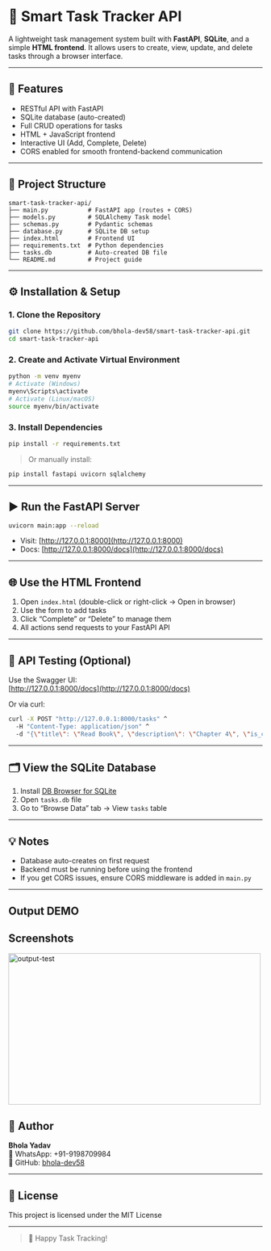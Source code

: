 # 📝 Smart Task Tracker API

A lightweight task management system built with **FastAPI**, **SQLite**, and a simple **HTML frontend**. It allows users to create, view, update, and delete tasks through a browser interface.

---

## 🚀 Features

- RESTful API with FastAPI  
- SQLite database (auto-created)  
- Full CRUD operations for tasks  
- HTML + JavaScript frontend  
- Interactive UI (Add, Complete, Delete)  
- CORS enabled for smooth frontend-backend communication

---

## 📁 Project Structure

```
smart-task-tracker-api/
├── main.py           # FastAPI app (routes + CORS)
├── models.py         # SQLAlchemy Task model
├── schemas.py        # Pydantic schemas
├── database.py       # SQLite DB setup
├── index.html        # Frontend UI
├── requirements.txt  # Python dependencies
├── tasks.db          # Auto-created DB file
└── README.md         # Project guide
```

---

## ⚙️ Installation & Setup

### 1. Clone the Repository

```bash
git clone https://github.com/bhola-dev58/smart-task-tracker-api.git
cd smart-task-tracker-api
```

### 2. Create and Activate Virtual Environment

```bash
python -m venv myenv
# Activate (Windows)
myenv\Scripts\activate
# Activate (Linux/macOS)
source myenv/bin/activate
```

### 3. Install Dependencies

```bash
pip install -r requirements.txt
```

> Or manually install:
```bash
pip install fastapi uvicorn sqlalchemy
```

---

## ▶️ Run the FastAPI Server

```bash
uvicorn main:app --reload
```

- Visit: [http://127.0.0.1:8000](http://127.0.0.1:8000)  
- Docs: [http://127.0.0.1:8000/docs](http://127.0.0.1:8000/docs)

---

## 🌐 Use the HTML Frontend

1. Open `index.html` (double-click or right-click → Open in browser)  
2. Use the form to add tasks  
3. Click “Complete” or “Delete” to manage them  
4. All actions send requests to your FastAPI API

---

## 🧪 API Testing (Optional)

Use the Swagger UI:  
[http://127.0.0.1:8000/docs](http://127.0.0.1:8000/docs)

Or via curl:

```bash
curl -X POST "http://127.0.0.1:8000/tasks" ^
  -H "Content-Type: application/json" ^
  -d "{\"title\": \"Read Book\", \"description\": \"Chapter 4\", \"is_completed\": false}"
```

---

## 🗂 View the SQLite Database

1. Install [DB Browser for SQLite](https://sqlitebrowser.org)  
2. Open `tasks.db` file  
3. Go to “Browse Data” tab → View `tasks` table

---

## 💡 Notes

- Database auto-creates on first request  
- Backend must be running before using the frontend  
- If you get CORS issues, ensure CORS middleware is added in `main.py`

---
## Output DEMO
  <h2>Screenshots</h2>
   <img src="https://github.com/user-attachments/assets/298d6938-b0aa-43b2-85fe-80008b1956a8" alt="output-test" width="500" height="300" />



## 🙋 Author

**Bhola Yadav**  
📱 WhatsApp: +91-9198709984  
🔗 GitHub: [bhola-dev58](https://github.com/bhola-dev58)

---

## 📃 License

This project is licensed under the MIT License

---

> 🚀 Happy Task Tracking!

